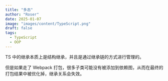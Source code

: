 ```yaml
---
title: "多态"
author: "Roser"
date: 2025-01-07
image: "images/content/TypeScript.png"
draft: false
tags:
  - TypeScript
  - OOP
---
```

TS 中的继承本质上是结构继承，并且是通过继承链的方式进行管理的。

但是如果走了 Webpack 打包，很多子类可能没有被添加到依赖图，从而在最终的打包结果中被优化掉，继承关系会失效。